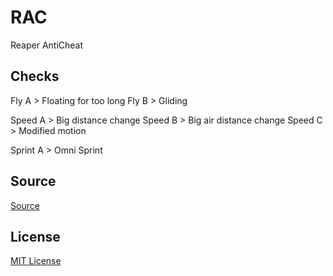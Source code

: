 # RAC
Reaper AntiCheat

 ## Checks
 
 Fly A > Floating for too long
 Fly B > Gliding
 
 Speed A > Big distance change
 Speed B > Big air distance change
 Speed C > Modified motion
 
 Sprint A > Omni Sprint

## Source
[Source](https://github.com/ReaperLab/RAC/tree/main/src/main/java/mc/reaperlab/rac)

## License

[MIT License](./LICENSE.md)
